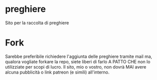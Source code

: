 # preghiere

Sito per la raccolta di preghiere

# Fork

Sarebbe preferibile richiedere l'aggiunta delle preghiere tramite mail ma, qualora vogliate forkare la repo, siete liberi di farlo A PATTO CHE non lo utilizziate per scopi di lucro. Il sito, mio o vostro, non dovrà MAI avere alcuna pubblicità o link patreon (e simili) all'interno.

